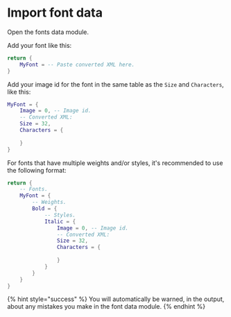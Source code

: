 # Import font data

Open the fonts data module.

Add your font like this:

```lua
return {
	MyFont = -- Paste converted XML here.
}
```

Add your image id for the font in the same table as the `Size` and `Characters`, like this:

```lua
MyFont = {
	Image = 0, -- Image id.
	-- Converted XML:
	Size = 32,
	Characters = {
		
	}
}
```

For fonts that have multiple weights and/or styles, it's recommended to use the following format:

```lua
return {
	-- Fonts.
	MyFont = {
		-- Weights.
		Bold = {
			-- Styles.
			Italic = {
				Image = 0, -- Image id.
				-- Converted XML:
				Size = 32,
				Characters = {
					
				}
			}
		}
	}
}
```

{% hint style="success" %}
You will automatically be warned, in the output, about any mistakes you make in the font data module.
{% endhint %}

